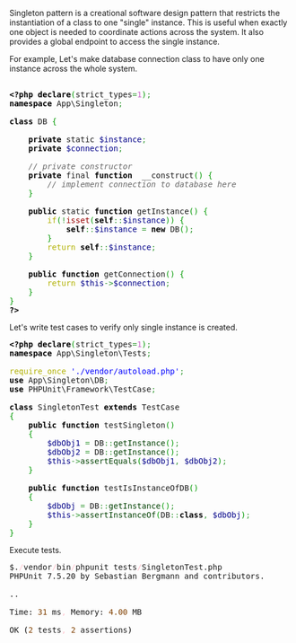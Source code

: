 Singleton pattern is a creational software design pattern that restricts the instantiation of a class to one "single" instance. This is useful when exactly one object is needed to coordinate actions across the system. It also provides a global endpoint to access the single instance.

For example, Let's make database connection class to have only one instance across the whole system.

<pre class="php" style="font-family:monospace;">&nbsp;
<span style="color: #000000; font-weight: bold;">&lt;?php</span> <span style="color: #000000; font-weight: bold;">declare</span><span style="color: #009900;">&#40;</span>strict_types<span style="color: #339933;">=</span><span style="color: #cc66cc;">1</span><span style="color: #009900;">&#41;</span><span style="color: #339933;">;</span>
<span style="color: #000000; font-weight: bold;">namespace</span> App\Singleton<span style="color: #339933;">;</span>
&nbsp;
<span style="color: #000000; font-weight: bold;">class</span> DB <span style="color: #009900;">&#123;</span>
&nbsp;
    <span style="color: #000000; font-weight: bold;">private</span> static <span style="color: #000088;">$instance</span><span style="color: #339933;">;</span>
    <span style="color: #000000; font-weight: bold;">private</span> <span style="color: #000088;">$connection</span><span style="color: #339933;">;</span>
&nbsp;
    <span style="color: #666666; font-style: italic;">// private constructor</span>
    <span style="color: #000000; font-weight: bold;">private</span> final <span style="color: #000000; font-weight: bold;">function</span>  __construct<span style="color: #009900;">&#40;</span><span style="color: #009900;">&#41;</span> <span style="color: #009900;">&#123;</span>
        <span style="color: #666666; font-style: italic;">// implement connection to database here</span>
    <span style="color: #009900;">&#125;</span>
&nbsp;
    <span style="color: #000000; font-weight: bold;">public</span> static <span style="color: #000000; font-weight: bold;">function</span> getInstance<span style="color: #009900;">&#40;</span><span style="color: #009900;">&#41;</span> <span style="color: #009900;">&#123;</span>
        <span style="color: #b1b100;">if</span><span style="color: #009900;">&#40;</span><span style="color: #339933;">!</span><span style="color: #990000;">isset</span><span style="color: #009900;">&#40;</span><span style="color: #000000; font-weight: bold;">self</span><span style="color: #339933;">::</span><span style="color: #000088;">$instance</span><span style="color: #009900;">&#41;</span><span style="color: #009900;">&#41;</span> <span style="color: #009900;">&#123;</span>
            <span style="color: #000000; font-weight: bold;">self</span><span style="color: #339933;">::</span><span style="color: #000088;">$instance</span> <span style="color: #339933;">=</span> <span style="color: #000000; font-weight: bold;">new</span> DB<span style="color: #009900;">&#40;</span><span style="color: #009900;">&#41;</span><span style="color: #339933;">;</span>
        <span style="color: #009900;">&#125;</span>
        <span style="color: #b1b100;">return</span> <span style="color: #000000; font-weight: bold;">self</span><span style="color: #339933;">::</span><span style="color: #000088;">$instance</span><span style="color: #339933;">;</span>
    <span style="color: #009900;">&#125;</span>
&nbsp;
    <span style="color: #000000; font-weight: bold;">public</span> <span style="color: #000000; font-weight: bold;">function</span> getConnection<span style="color: #009900;">&#40;</span><span style="color: #009900;">&#41;</span> <span style="color: #009900;">&#123;</span>
        <span style="color: #b1b100;">return</span> <span style="color: #000088;">$this</span><span style="color: #339933;">-&gt;</span><span style="color: #000088;">$connection</span><span style="color: #339933;">;</span>
    <span style="color: #009900;">&#125;</span>
<span style="color: #009900;">&#125;</span>
<span style="color: #000000; font-weight: bold;">?&gt;</span></pre>


Let's write test cases to verify only single instance is created.

<pre class="php" style="font-family:monospace;"><span style="color: #000000; font-weight: bold;">&lt;?php</span> <span style="color: #000000; font-weight: bold;">declare</span><span style="color: #009900;">&#40;</span>strict_types<span style="color: #339933;">=</span><span style="color: #cc66cc;">1</span><span style="color: #009900;">&#41;</span><span style="color: #339933;">;</span>
<span style="color: #000000; font-weight: bold;">namespace</span> App\Singleton\Tests<span style="color: #339933;">;</span>
&nbsp;
<span style="color: #b1b100;">require_once</span> <span style="color: #0000ff;">'./vendor/autoload.php'</span><span style="color: #339933;">;</span> 
<span style="color: #000000; font-weight: bold;">use</span> App\Singleton\DB<span style="color: #339933;">;</span>
<span style="color: #000000; font-weight: bold;">use</span> PHPUnit\Framework\TestCase<span style="color: #339933;">;</span>
&nbsp;
<span style="color: #000000; font-weight: bold;">class</span> SingletonTest <span style="color: #000000; font-weight: bold;">extends</span> TestCase
<span style="color: #009900;">&#123;</span>
    <span style="color: #000000; font-weight: bold;">public</span> <span style="color: #000000; font-weight: bold;">function</span> testSingleton<span style="color: #009900;">&#40;</span><span style="color: #009900;">&#41;</span>
    <span style="color: #009900;">&#123;</span>
        <span style="color: #000088;">$dbObj1</span> <span style="color: #339933;">=</span> DB<span style="color: #339933;">::</span><span style="color: #004000;">getInstance</span><span style="color: #009900;">&#40;</span><span style="color: #009900;">&#41;</span><span style="color: #339933;">;</span>
        <span style="color: #000088;">$dbObj2</span> <span style="color: #339933;">=</span> DB<span style="color: #339933;">::</span><span style="color: #004000;">getInstance</span><span style="color: #009900;">&#40;</span><span style="color: #009900;">&#41;</span><span style="color: #339933;">;</span>
        <span style="color: #000088;">$this</span><span style="color: #339933;">-&gt;</span><span style="color: #004000;">assertEquals</span><span style="color: #009900;">&#40;</span><span style="color: #000088;">$dbObj1</span><span style="color: #339933;">,</span> <span style="color: #000088;">$dbObj2</span><span style="color: #009900;">&#41;</span><span style="color: #339933;">;</span>
    <span style="color: #009900;">&#125;</span>
&nbsp;
    <span style="color: #000000; font-weight: bold;">public</span> <span style="color: #000000; font-weight: bold;">function</span> testIsInstanceOfDB<span style="color: #009900;">&#40;</span><span style="color: #009900;">&#41;</span>
    <span style="color: #009900;">&#123;</span>
        <span style="color: #000088;">$dbObj</span> <span style="color: #339933;">=</span> DB<span style="color: #339933;">::</span><span style="color: #004000;">getInstance</span><span style="color: #009900;">&#40;</span><span style="color: #009900;">&#41;</span><span style="color: #339933;">;</span>
        <span style="color: #000088;">$this</span><span style="color: #339933;">-&gt;</span><span style="color: #004000;">assertInstanceOf</span><span style="color: #009900;">&#40;</span>DB<span style="color: #339933;">::</span><span style="color: #000000; font-weight: bold;">class</span><span style="color: #339933;">,</span> <span style="color: #000088;">$dbObj</span><span style="color: #009900;">&#41;</span><span style="color: #339933;">;</span>
    <span style="color: #009900;">&#125;</span>
<span style="color: #009900;">&#125;</span></pre>


Execute tests.
<pre class="powershell" style="font-family:monospace;">$.<span style="color: pink;">/</span>vendor<span style="color: pink;">/</span>bin<span style="color: pink;">/</span>phpunit tests<span style="color: pink;">/</span>SingletonTest.php 
PHPUnit 7.5.20 by Sebastian Bergmann and contributors.
&nbsp;
..                                                                  <span style="color: #804000;">2</span> <span style="color: pink;">/</span> <span style="color: #804000;">2</span> <span style="color: #000000;">&#40;</span><span style="color: #804000;">100</span><span style="color: pink;">%</span><span style="color: #000000;">&#41;</span>
&nbsp;
Time: <span style="color: #804000;">31</span> ms<span style="color: pink;">,</span> Memory: <span style="color: #804000;">4.00</span> MB
&nbsp;
OK <span style="color: #000000;">&#40;</span><span style="color: #804000;">2</span> tests<span style="color: pink;">,</span> <span style="color: #804000;">2</span> assertions<span style="color: #000000;">&#41;</span>
&nbsp;</pre>



